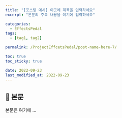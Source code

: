 ```yaml
---
title: "[포스팅 예시] 이곳에 제목을 입력하세요"
excerpt: "본문의 주요 내용을 여기에 입력하세요"

categories:
  - EffectsPedal
tags:
  - [tag1, tag2]

permalink: /ProjectEffcetsPedal/post-name-here-7/

toc: true
toc_sticky: true

date: 2022-09-23
last_modified_at: 2022-09-23
---
```


## 🦥 본문

본문은 여기에 ...
